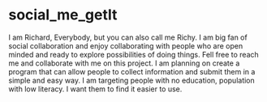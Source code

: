 # social_me_getIt
I am Richard, Everybody, but you can also call me Richy. 
I am big fan of social collaboration and enjoy collaborating with people who are open minded and ready to explore possibilities of doing things.
Fell free to reach me and collaborate with me on this project. 
I am planning on create a program that can allow people to collect information and submit them in a simple and easy way. 
I am targeting people with no education, population with low literacy. I want them to find it easier to use.
